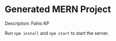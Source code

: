 # Generated MERN Project

Description: Fahis KP

Run `npm install` and `npm start` to start the server.